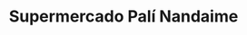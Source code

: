 ---
title: "Supermercado Palí Nandaime"
url: /nandaime/supermercado-pali-nandaime/
shop: supermercado
---